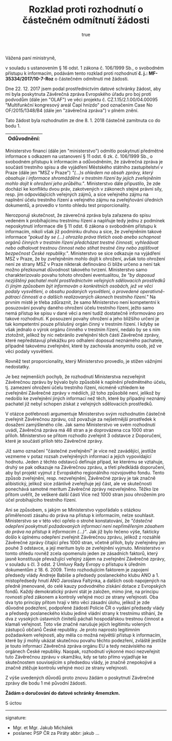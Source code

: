 ﻿---
title:      Rozklad proti rozhodnutí o částečném odmítnutí žádosti
author:
   name:    Jakub Michálek
   phone:   +420 775 978 550
   ds:      4memzkm
   mail:    jakub.michalek@pirati.cz
our:
   name:    Poslanecký klub Pirátů
   sign:    JMI \#8997
your:
   name:    
      -     Ministerstvo financí
   note:
      -     k rukám ministryně financí
      -     JUDr. Aleny Schillerové, Ph.D.
   ds:
      -     xzeaauv
style:      letter
reminder:   true
---

Vážená paní ministryně,

v souladu s ustanovením § 16 odst. 1 zákona č. 106/1999 Sb., o svobodném přístupu k informacím, podávám tento rozklad proti rozhodnutí **č. j.: MF-35334/2017/10-7-Roz** o částečném odmítnutí mé žádosti. 

Dne 22. 12. 2017 jsem podal prostřednictvím datové schránky žádost, aby mi byla poskytnuta Závěrečná zpráva Evropského úřadu pro boj proti podvodům (dále jen "OLAF") ve věci projektu č. CZ.1.15/2.1.00/04.00095 "Multifunkční kongresový areál Čapí hnízdo" pod označením Case No OF/2015/1348/B4 (dále jen "závěrečná zpráva") v plném znění.

Tato žádost byla rozhodnutím ze dne 8. 1. 2018 částečně zamítnuta co do bodu 1.


|**Odůvodnění:**|
|:-------------:|

Ministerstvo financí (dále jen "ministerstvo") odmítlo poskytnutí předmětné informace s odkazem na ustanovení § 11 odst. 6 zk. č. 106/1999 Sb., o svobodném přístupu k informacím a odůvodněním, že závěrečná zpráva je součástí trestního spisu a dle vyjádření Městského státního zastupitelství v Praze (dále jen "MSZ v Praze") *"(...)s ohledem na obsah zprávy, který obsahuje i informace shromážděné v trestním řízení by jejich zveřejněním mohlo dojít k ohrožení jeho průběhu."*.
Ministerstvo dále připustilo, že zde dochází ke konfliktu dvou práv, zakotvených v zákonech stejné právní síly, resp. jim odpovídajících veřejných zájmů, a sice veřejného zájmu na naplnění účelu trestního řízení a veřejného zájmu na zveřejňování úředních dokumentů, a provedlo v tomto ohledu test proporcionality.

Nerozporuji skutečnost, že záverečná zpráva byla zařazena do spisu vedeném k probíhajícímu trestnímu řízení a naplňuje tedy jednu z podmínek neposkytnutí informace dle § 11 odst. 6 zákona o svobodném přístupu k informacím, nikoli však již podmínku druhou a sice, že zveřejněním takové informace *"pokud by se (...) ohrozila práva třetích osob anebo schopnost orgánů činných v trestním řízení předcházet trestné činnosti, vyhledávat nebo odhalovat trestnou činnost nebo stíhat trestné činy nebo zajišťovat bezpečnost České republiky."*.
Ministerstvo se sice odkazuje na vyjádření MSZ v Praze, že by zveřejněním mohlo dojít k ohrožení, avšak toto ohrožení není ze strany MSZ v Praze nikterak definováno či blíže určeno a není tak možno přezkoumat důvodnost takového tvrzení. Ministerstvo samo charakterizovalo povahu tohoto ohrožení eventualitou, že *"by doposud nezjištěný pachatel mohl prostřednictvím veřejných sdělovacích prostředků či jiným způsobem být informován o konkrétních osobách, jež ve věci podaly vysvětlení, o obsahu podaných vysvětlení, o provedené operativně-pátrací činnosti a o dalších realizovaných úkonech trestního řízení."* Na prvním místě je třeba zdůraznit, že samo Ministerstvo není kompetentní k posuzování povahy daného ohrožení účelu trestního řízení, ježto samo nemá přístup ke spisu v dané věci a není tudíž dostatečně informováno pro takové rozhodnutí. K posouzení povahy ohrožení a jeho bližšího určení je tak kompetentní pouze příslušný orgán činný v trestním řízení. I kdyby se však jednalo o výrok orgánu činného v trestním řízení, nedalo by se s ním ztotožnit, jelikož by nic nebránilo zveřejnění těch částí Závěrečné zprávy, které nepředstavují překážku pro odhalení doposud neznámého pachatele, případně takovému zveřejnění, které by zachovala anonymitu osob, jež ve věci podaly vysvětlení.

Rovněž test proporcionality, který Ministerstvo provedlo, je stižen vážnými nedostatky.

Je bez nejmenších pochyb, že rozhodnutí Ministerstva nezveřejnit Závěrečnou zprávu by bývalo bylo způsobilé k naplnění předmětného účelu, tj. zamezení ohrožení účelu trestního řízení, nicméně vzhledem ke zveřejnění Závěrečné zprávy v médiích, již toho způsobilé není, jelikož by nedošlo ke zveřejnění jiných informací než těch, které by případný neznámý pachatel již nebyl schopen získat z veřejných sdělovacích prostředků.  

V otázce potřebnosti argumentuje Ministerstvo svým rozhodnutím částečně zveřejnit Závěrečnou zprávu, což považuje za nejšetrnější prostředek k dosažení zamýšleného cíle. Jak samo Ministerstvo ve svém rozhodnutí uvádí, Závěrečná zpráva má 48 stran a je doprovázena cca 1000 stran příloh. Ministerstvo se přitom rozhodlo zveřejnit 3 odstavce z Doporučení, které je součástí příloh této Závěrečné zprávy.

Již samo označení "částečné zveřejnění" je více než zavádějící, jestliže vezmeme v potaz rozsah zveřejněných informací a jejich vypovídající hodnotu. Jeden z těchto odstavců definuje případ, ke kterému se vztahuje, druhý se pak odkazuje na Závěrečnou zprávu, a třetí předkládá doporučení, aby byl projekt vyjmut z Evropského regionálního rozvojového fondu. Tento způsob zveřejnění, resp. nezveřejnění, Závěrečné zprávy je tak značně alibistický, jelikož sice zdánlivě zveřejňuje její část, ale ve skutečnosti ponechává samotné meritum Závěrečné zprávy nezveřejněno. Těžko lze přitom uvěřit, že veškeré další části Více než 1000 stran jsou ohrožením pro účel probíhajícího trestního řízení.

Ani se způsobem, s jakým se Ministerstvo vypořádalo s otázkou přiměřenosti zásahu do práva na přístup k informacím, nelze souhlasit. Ministerstvo se v této věci opřelo o strohé konstatování, že *"částečné odepření poskytnutí požadovaných informací není nepřiměřeným zásahem do práva na přístup k informacím (...)"*. Jak již bylo řečeno výše, fakticky došlo k úplnému odepření zveřejnit Závěrečnou zprávu, jelikož z rozsáhlé Závěrečné zprávy čítající přes 1000 stran, včetně příloh, byly zveřejněny jen pouhé 3 odstavce, a její meritum bylo ze zveřejnění vyjmuto.
Ministerstvo v tomto ohledu rovněž zcela opomenulo jeden ze zásadních faktorů, který jasně konstituuje převažující veřejný zájem na zveřejnění Závěrečné zprávy, v souladu s čl. 3 odst. 2 Úmluvy Rady Evropy o přístupu k úředním dokumentům z 18. 6. 2009. Tímto rozhodujícím faktorem je zapojení předsedy vlády Andreje Babiše a předsedy poslaneckého klubu ANO a 1. místopředsedy hnutí ANO Jaroslava Faltýnka, a dalších osob napojených na předně jmenované, do celé kauzy podvodného získání dotace z Evropských fondů. 
Každý demokratický právní stát je založen, mimo jiné, na principu rovnosti před zákonem a kontroly veřejné moci ze strany veřejnosti. Oba dva tyto principy přitom hrají v této věci zásadní úlohu, jelikož je zde důvodné podezření, podpořené žádostí Policie ČR o vydání předsedy vlády a předsedy poslaneckého klubu jediné vládní strany k trestnímu stíhání, že dva z vysokých ústavních činitelů páchali hospodářskou trestnou činnost a klamali veřejnost. Toto vše značně narušuje jejich legitimitu volených zástupců občanů České republiky. Je proto naprosto legitimním požadavkem veřejnosti, aby měla co možná největší přístup k informacím, které by jí mohly ukázat skutečnou povahu těchto podezření, zvláště jestliže je touto informací Závěrečná zpráva orgánu EU a tedy nezávislého na orgánech České republiky. Naopak, rozhodnutí výkonné moci nezveřejnit tuto Závěrečnou zprávu v okamžiku, kdy se tato přímo vyjadřuje ke skutečnostem souvisejícím s předsedou vlády, je značně znepokojivé a značně ztěžuje kontrolu veřejné moci ze strany veřejnosti.


Z výše uvedených důvodů proto znovu žádám o poskytnutí Závěrečné zprávy dle bodu 1 mé původní žádosti.  


**Žádám o doručování do datové schránky 4memzkm.**

S úctou 

---
signature: 
  - Mgr. et Mgr. Jakub Michálek
  - poslanec PSP ČR za Piráty
abbr:       jakub
...
